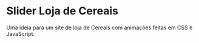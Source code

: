 # Slider Loja de Cereais
Uma ideia para um site de loja de Cereais com animações feitas em CSS e JavaScript.
